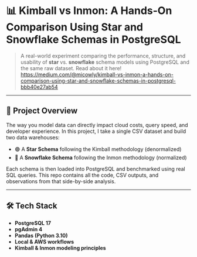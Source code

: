 # 📊 Kimball vs Inmon: A Hands-On Comparison Using Star and Snowflake Schemas in PostgreSQL

> A real-world experiment comparing the performance, structure, and usability of **star** vs. **snowflake** schema models using PostgreSQL and the same raw dataset. Read about it here!
https://medium.com/@micowly/kimball-vs-inmon-a-hands-on-comparison-using-star-and-snowflake-schemas-in-postgresql-bbb40e27ab54

---

## 📁 Project Overview

The way you model data can directly impact cloud costs, query speed, and developer experience. In this project, I take a single CSV dataset and build two data warehouses:

- 🟣 A **Star Schema** following the Kimball methodology (denormalized)
- 🔷 A **Snowflake Schema** following the Inmon methodology (normalized)

Each schema is then loaded into PostgreSQL and benchmarked using real SQL queries. This repo contains all the code, CSV outputs, and observations from that side-by-side analysis.

---

## 🛠️ Tech Stack

- **PostgreSQL 17**
- **pgAdmin 4**
- **Pandas (Python 3.10)**
- **Local & AWS workflows**
- **Kimball & Inmon modeling principles**
